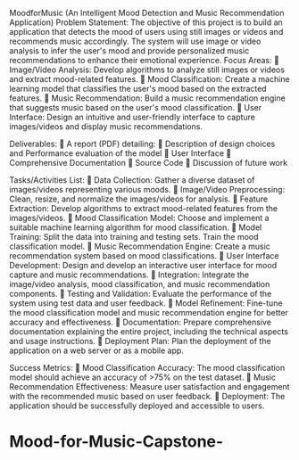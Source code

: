 MoodforMusic (An Intelligent Mood Detection and Music Recommendation Application)
Problem Statement:
The objective of this project is to build an application that detects the mood of users using still images or videos and recommends music accordingly. The system will use image or video analysis to infer the user's mood and provide personalized music recommendations to enhance their emotional experience.
Focus Areas:
	Image/Video Analysis: Develop algorithms to analyze still images or videos and extract mood-related features.
	Mood Classification: Create a machine learning model that classifies the user's mood based on the extracted features.
	Music Recommendation: Build a music recommendation engine that suggests music based on the user's mood classification.
	User Interface: Design an intuitive and user-friendly interface to capture images/videos and display music recommendations.

Deliverables:
	A report (PDF) detailing:
	Description of design choices and Performance evaluation of the model
	User Interface
	Comprehensive Documentation
	Source Code
	Discussion of future work

Tasks/Activities List:
	Data Collection: Gather a diverse dataset of images/videos representing various moods.
	Image/Video Preprocessing: Clean, resize, and normalize the images/videos for analysis.
	Feature Extraction: Develop algorithms to extract mood-related features from the images/videos.
	Mood Classification Model: Choose and implement a suitable machine learning algorithm for mood classification.
	Model Training: Split the data into training and testing sets. Train the mood classification model.
	Music Recommendation Engine: Create a music recommendation system based on mood classifications.
	User Interface Development: Design and develop an interactive user interface for mood capture and music recommendations.
	Integration: Integrate the image/video analysis, mood classification, and music recommendation components.
	Testing and Validation: Evaluate the performance of the system using test data and user feedback.
	Model Refinement: Fine-tune the mood classification model and music recommendation engine for better accuracy and effectiveness.
	Documentation: Prepare comprehensive documentation explaining the entire project, including the technical aspects and usage instructions.
	Deployment Plan: Plan the deployment of the application on a web server or as a mobile app.

Success Metrics:
	Mood Classification Accuracy: The mood classification model should achieve an accuracy of >75% on the test dataset.
	Music Recommendation Effectiveness: Measure user satisfaction and engagement with the recommended music based on user feedback.
	Deployment: The application should be successfully deployed and accessible to users.
# Mood-for-Music-Capstone-
